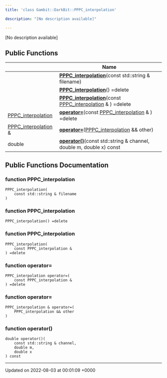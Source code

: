 ```yaml
---
title: 'class Gambit::DarkBit::PPPC_interpolation'

description: "[No description available]"

---
```









[No description available]

## Public Functions

|                | Name           |
| -------------- | -------------- |
| | **[PPPC_interpolation](/documentation/code/colliderbit_development/classes/classgambit_1_1darkbit_1_1pppc__interpolation/#function-pppc-interpolation)**(const std::string & filename) |
| | **[PPPC_interpolation](/documentation/code/colliderbit_development/classes/classgambit_1_1darkbit_1_1pppc__interpolation/#function-pppc-interpolation)**() =delete |
| | **[PPPC_interpolation](/documentation/code/colliderbit_development/classes/classgambit_1_1darkbit_1_1pppc__interpolation/#function-pppc-interpolation)**(const [PPPC_interpolation](/documentation/code/colliderbit_development/classes/classgambit_1_1darkbit_1_1pppc__interpolation/) & ) =delete |
| [PPPC_interpolation](/documentation/code/colliderbit_development/classes/classgambit_1_1darkbit_1_1pppc__interpolation/) | **[operator=](/documentation/code/colliderbit_development/classes/classgambit_1_1darkbit_1_1pppc__interpolation/#function-operator=)**(const [PPPC_interpolation](/documentation/code/colliderbit_development/classes/classgambit_1_1darkbit_1_1pppc__interpolation/) & ) =delete |
| [PPPC_interpolation](/documentation/code/colliderbit_development/classes/classgambit_1_1darkbit_1_1pppc__interpolation/) & | **[operator=](/documentation/code/colliderbit_development/classes/classgambit_1_1darkbit_1_1pppc__interpolation/#function-operator=)**([PPPC_interpolation](/documentation/code/colliderbit_development/classes/classgambit_1_1darkbit_1_1pppc__interpolation/) && other) |
| double | **[operator()](/documentation/code/colliderbit_development/classes/classgambit_1_1darkbit_1_1pppc__interpolation/#function-operator())**(const std::string & channel, double m, double x) const |

## Public Functions Documentation

### function PPPC_interpolation

```
PPPC_interpolation(
    const std::string & filename
)
```


### function PPPC_interpolation

```
PPPC_interpolation() =delete
```


### function PPPC_interpolation

```
PPPC_interpolation(
    const PPPC_interpolation & 
) =delete
```


### function operator=

```
PPPC_interpolation operator=(
    const PPPC_interpolation & 
) =delete
```


### function operator=

```
PPPC_interpolation & operator=(
    PPPC_interpolation && other
)
```


### function operator()

```
double operator()(
    const std::string & channel,
    double m,
    double x
) const
```


-------------------------------

Updated on 2022-08-03 at 00:01:09 +0000
